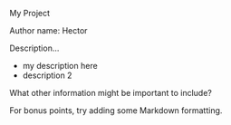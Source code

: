 My Project

Author name: Hector

Description... 
- my description here
- description 2

What other information might be important to include? 

For bonus points, try adding some Markdown formatting.
